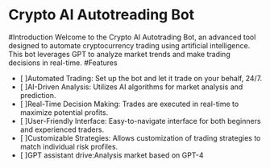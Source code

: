 # Crypto AI Autotreading Bot
#Introduction
Welcome to the Crypto AI Autotrading Bot, an advanced tool designed to automate cryptocurrency trading using artificial intelligence. This bot leverages GPT to analyze market trends and make trading decisions in real-time.
#Features
- [ ]Automated Trading: Set up the bot and let it trade on your behalf, 24/7.
- [ ]AI-Driven Analysis: Utilizes AI algorithms for market analysis and prediction.
- [ ]Real-Time Decision Making: Trades are executed in real-time to maximize potential profits.
- [ ]User-Friendly Interface: Easy-to-navigate interface for both beginners and experienced traders.
- [ ]Customizable Strategies: Allows customization of trading strategies to match individual risk profiles.
- [ ]GPT assistant drive:Analysis market based on GPT-4
